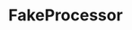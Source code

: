 ---
optionsClassName: 
optionsClassFullName: 
configurationSamples: []
description: "Note: this is only for internal usage. Don't use this in your configurations."
className: FakeProcessor
typeName: Processors
architecture: v1
options: []
status: missng XML code comments
processingTarget: missng XML code comments
classFile: /src/MigrationTools.Clients.AzureDevops.ObjectModel/Processors/FakeProcessor.cs
optionsClassFile: 

redirectFrom:
- /Reference/v1/Processors//
layout: reference
toc: true
permalink: /Reference/Processors/FakeProcessor/
title: FakeProcessor
categories:
- Processors
- v1
topics:
- topic: notes
  path: /Processors/FakeProcessor-notes.md
  exists: false
  markdown: ''
- topic: introduction
  path: /Processors/FakeProcessor-introduction.md
  exists: false
  markdown: ''

---
